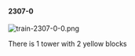 #### 2307-0
![train-2307-0-0.png](https://github.com/lil-lab/nlvr/raw/master/nlvr/train/images/76/train-2307-0-0.png "train-2307-0-0.png")

There is 1 tower with 2 yellow blocks